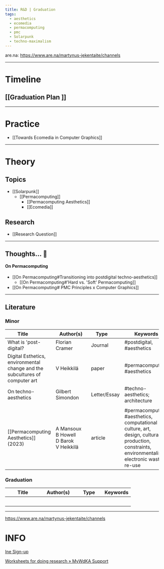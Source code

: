 ```yaml
---
title: R&D | Graduation
tags:
  - aesthetics
  - ecomedia
  - permacomputing
  - pmc
  - Solarpunk
  - techno-maximalism
---
```

are.na: https://www.are.na/martynus-jekentaite/channels

___

# Timeline

## [[Graduation Plan ]]


___

# Practice

- [[Towards Ecomedia in Computer Graphics]]


___
# Theory

## Topics

- [[Solarpunk]]
	- [[Permacomputing]]
	  - [[Permacomputing Aesthetics]]
	  - [[Ecomedia]]


## Research

- [[Research Question]]


___

## Thoughts... 💭

#### On Permacomputing

- [[On Permacomputing#Transitioning into postdigital techno-aesthetics]]
    - [[On Permacomputing#'Hard vs. 'Soft' Permacomputing]] <br>
- [[On Permacomputing# PMC Principles x Computer Graphics]]


___

## Literature

### Minor

| <div style="width:100px">Title</div>                                        | <div style="width:100px">Author(s)</div>        | <div style="width:70px">Type</div> | Keywords                                                                                                                                       |     |
| --------------------------------------------------------------------------- | ----------------------------------------------- | ---------------------------------- | ---------------------------------------------------------------------------------------------------------------------------------------------- | --- |
| What is 'post-digital?                                                      | Florian Cramer                                  | Journal                            | #postdigital, #aesthetics                                                                                                                      |     |
| Digital Esthetics, environmental change and the subcultures of computer art | V Heikkilä                                      | paper                              | #permacomputing,<br> #aesthetics                                                                                                               |     |
| On techno-aesthetics                                                        | Gilbert Simondon                                | Letter/Essay                       | #techno-aesthetics; architecture                                                                                                               |     |
|                                                                             |                                                 |                                    |                                                                                                                                                |     |
| [[Permacomputing Aesthetics]] (2023)                                        | A Mansoux<br>B Howell<br>D Barok<br> V Heikkilä | article                            | #permacomputing, #aesthetics, computational culture, art, design, cultural production, constraints, environmentalism, electronic waste, re-use |     |


### Graduation


| <div style="width:100px">Title</div> | <div style="width:100px">Author(s)</div> | <div style="width:70px">Type</div> | Keywords |
| ------------------------------------ | ---------------------------------------- | ---------------------------------- | -------- |
|                                      |                                          |                                    |          |
|                                      |                                          |                                    |          |
|                                      |                                          |                                    |          |
|                                      |                                          |                                    |          |
|                                      |                                          |                                    |          |
___



https://www.are.na/martynus-jekentaite/channels


# INFO

[Ine Sign-up](https://pad.riseup.net/p/DCresearch-Ine-keep)

[Worksheets for doing research » MyWdKA Support](https://static.mywdka.nl/researchstation/2024/02/15/9523/)
